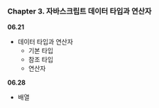 
### Chapter 3. 자바스크립트 데이터 타입과 연산자

**06.21**
- 데이터 타입과 연산자
    - 기본 타입
    - 참조 타입
    - 연산자

**06.28**
- 배열
